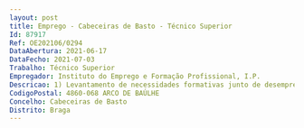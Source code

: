 ```yaml
--- 
layout: post
title: Emprego - Cabeceiras de Basto - Técnico Superior
Id: 87917
Ref: OE202106/0294
DataAbertura: 2021-06-17
DataFecho: 2021-07-03
Trabalho: Técnico Superior
Empregador: Instituto do Emprego e Formação Profissional, I.P.
Descricao: 1) Levantamento de necessidades formativas junto de desempregados e entidades  2) Dinamização de sessões de informação sobre oferta formativa  3) Encaminhamento e seleção de candidatos para as várias ações de formação do Plano de Formação do IEFP, nas diversas modalidades de formação, no território da nossa área de intervenção e de entidades externas parceiras do IEFP  4) acompanhamento das ações de formação no terreno  5) Dinamização de outras sessões de informação sobre Medidas de Apoio ao Emprego, outras diversas no âmbito da metodologia MAPE e SoftSkills, sobretudo  6) Trabalho em articulação com os Gip´s na divulgação, levantamento de necessidades, encaminhamento e acompanhamento das ações de formação a desenvolver em execução  7) Atendimento de candidatos a emprego e instrução de processos de requerimento das prestações de desemprego na área de intervenção do SE de Basto.
CodigoPostal: 4860-068 ARCO DE BAÚLHE
Concelho: Cabeceiras de Basto
Distrito: Braga
--- 
```

